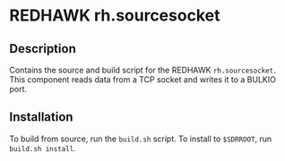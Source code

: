 # REDHAWK rh.sourcesocket
 
## Description

Contains the source and build script for the REDHAWK
`rh.sourcesocket`.  This component reads data from a TCP socket and writes it to a
BULKIO port.

## Installation

To build from source, run the `build.sh` script.
To install to `$SDRROOT`, run `build.sh install`.
